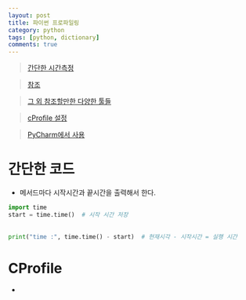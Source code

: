```yaml
---
layout: post
title: 파이썬 프로파일링
category: python
tags: [python, dictionary]
comments: true
---
```


> [간단한 시간측정](https://opentutorials.org/module/2980/17436)

> [참조](https://brownbears.tistory.com/248)

> [그 외 참조할만한 다양한 툴들](https://umbum.dev/789)

> [cProfile 설정](https://riptutorial.com/ko/python/example/27681/cprofile--%EA%B8%B0%EB%B3%B8-%EC%84%A4%EC%A0%95-%ED%94%84%EB%A1%9C%ED%8C%8C%EC%9D%BC-%EB%9F%AC--%EC%82%AC%EC%9A%A9)

> [PyCharm에서 사용](https://m.blog.naver.com/danelee2601/221623636981)

# 간단한 코드

- 메서드마다 시작시간과 끝시간을 출력해서 한다.

```python
import time
start = time.time()  # 시작 시간 저장
 
 
print("time :", time.time() - start)  # 현재시각 - 시작시간 = 실행 시간
```

# CProfile

- 


